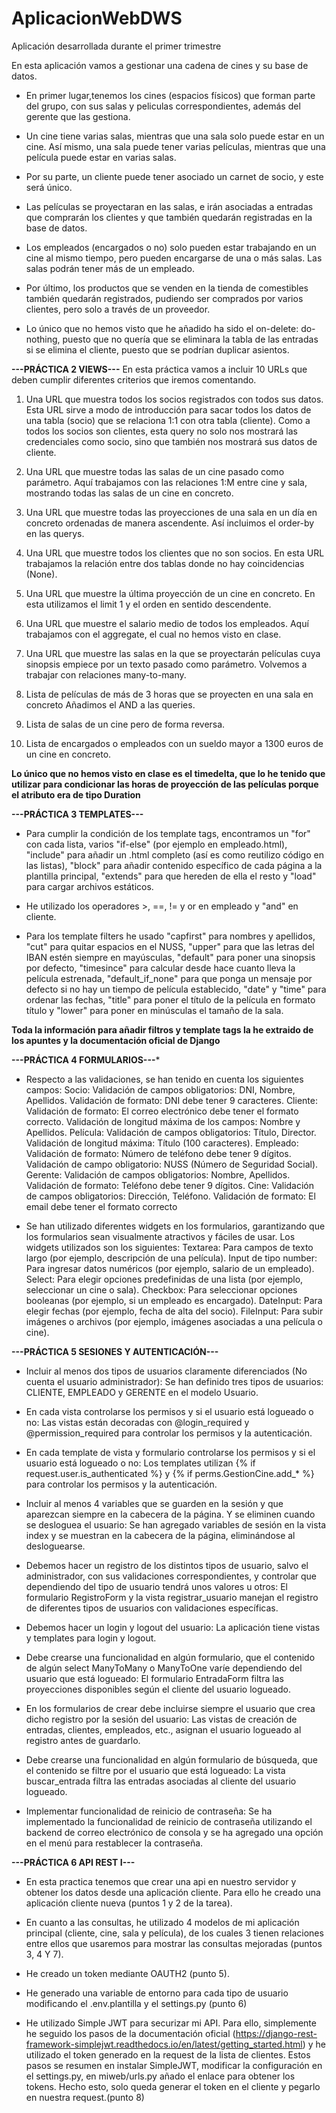 # AplicacionWebDWS
Aplicación desarrollada durante el primer trimestre

En esta aplicación vamos a gestionar una cadena de cines y su base de datos.

- En primer lugar,tenemos los cines (espacios físicos) que forman parte del grupo, con sus salas y peliculas correspondientes, además del gerente que las gestiona.

- Un cine tiene varias salas, mientras que una sala solo puede estar en un cine. Así mismo, una sala puede tener varias películas, mientras que una película puede estar en varias salas. 

- Por su parte, un cliente puede tener asociado un carnet de socio, y este será único.
  
- Las películas se proyectaran en las salas, e irán asociadas a entradas que comprarán los clientes y que también quedarán registradas en la base de datos.

- Los empleados (encargados o no) solo pueden estar trabajando en un cine al mismo tiempo, pero pueden encargarse de una o más salas. Las salas podrán tener más de un empleado.

- Por último, los productos que se venden en la tienda de comestibles también quedarán registrados, pudiendo ser comprados por varios clientes, pero solo a través de un proveedor.

* Lo único que no hemos visto que he añadido ha sido el on-delete: do-nothing, puesto que no quería que se eliminara la tabla de las entradas si se elimina el cliente, puesto que se podrían duplicar asientos.


**---PRÁCTICA 2 VIEWS---**
En esta práctica vamos a incluir 10 URLs que deben cumplir diferentes criterios que iremos comentando.

1. Una URL que muestra todos los socios registrados con todos sus datos.
   Esta URL sirve a modo de introducción para sacar todos los datos de una tabla (socio) que se relaciona 1:1 con otra tabla (cliente). Como a todos los socios son clientes, esta query no solo nos mostrará las credenciales como socio, sino que también nos mostrará sus datos de cliente.
   

2. Una  URL que muestre todas las salas de un cine pasado como parámetro.
   Aquí trabajamos con las relaciones 1:M entre cine y sala, mostrando todas las salas de un cine en concreto.


3. Una URL que muestre todas las proyecciones de una sala en un día en concreto ordenadas de manera ascendente.
   Así incluimos el order-by en las querys.


4. Una URL que muestre todos los clientes que no son socios.
   En esta URL trabajamos la relación entre dos tablas donde no hay coincidencias (None).

5. Una URL que muestre la última proyección de un cine en concreto.
   En esta utilizamos el limit 1 y el orden en sentido descendente.

6. Una URL que muestre el salario medio de todos los empleados.
   Aquí trabajamos con el aggregate, el cual no hemos visto en clase.

7. Una URL que muestre las salas en la que se proyectarán películas cuya sinopsis empiece por un texto pasado como parámetro.
   Volvemos a trabajar con relaciones many-to-many.

8. Lista de películas de más de 3 horas que se proyecten en una sala en concreto
  Añadimos el AND a las queries.

9. Lista de salas de un cine pero de forma reversa.

10. Lista de encargados o empleados con un sueldo mayor a 1300 euros de un cine en concreto.

**Lo único que no hemos visto en clase es el timedelta, que lo he tenido que utilizar para condicionar las horas de proyección de las películas porque el atributo era de tipo Duration**


**---PRÁCTICA 3 TEMPLATES---**

- Para cumplir la condición de los template tags, encontramos un "for" con cada lista, varios "if-else" (por ejemplo en empleado.html), "include" para añadir un .html completo (así es como reutilizo código en las listas), "block" para añadir contenido específico de cada página a la plantilla principal, "extends" para que hereden de ella el resto y "load" para cargar archivos estáticos.

- He utilizado los operadores >, ==, != y or en empleado y "and" en cliente.

- Para los template filters he usado "capfirst" para nombres y apellidos, "cut" para quitar espacios en el NUSS, "upper" para que las letras del IBAN estén siempre en mayúsculas, "default" para poner una sinopsis por defecto, "timesince" para calcular desde hace cuanto lleva la película estrenada, "default_if_none" para que ponga un mensaje por defecto si no hay un tiempo de película establecido, "date" y "time" para ordenar las fechas, "title" para poner el título de la película en formato título y "lower" para poner en minúsculas el tamaño de la sala.

**Toda la información para añadir filtros y template tags la he extraido de los apuntes y la documentación oficial de Django**

**---PRÁCTICA 4 FORMULARIOS---***
- Respecto a las validaciones, se han tenido en cuenta los siguientes campos:
  Socio:
    Validación de campos obligatorios: DNI, Nombre, Apellidos.
    Validación de formato: DNI debe tener 9 caracteres.
Cliente:
  Validación de formato: El correo electrónico debe tener el formato correcto.
  Validación de longitud máxima de los campos: Nombre y Apellidos.
Película:
  Validación de campos obligatorios: Título, Director.
  Validación de longitud máxima: Título (100 caracteres).
Empleado:
  Validación de formato: Número de teléfono debe tener 9 dígitos.
  Validación de campo obligatorio: NUSS (Número de Seguridad Social).
Gerente:
  Validación de campos obligatorios: Nombre, Apellidos.
  Validación de formato: Teléfono debe tener 9 dígitos.
Cine:
  Validación de campos obligatorios: Dirección, Teléfono.
  Validación de formato: El email debe tener el formato correcto

- Se han utilizado diferentes widgets en los formularios, garantizando que los formularios sean visualmente atractivos y fáciles de usar. Los widgets utilizados son los siguientes:
Textarea: Para campos de texto largo (por ejemplo, descripción de una película).
Input de tipo number: Para ingresar datos numéricos (por ejemplo, salario de un empleado).
Select: Para elegir opciones predefinidas de una lista (por ejemplo, seleccionar un cine o sala).
Checkbox: Para seleccionar opciones booleanas (por ejemplo, si un empleado es encargado).
DateInput: Para elegir fechas (por ejemplo, fecha de alta del socio).
FileInput: Para subir imágenes o archivos (por ejemplo, imágenes asociadas a una película o cine).


**---PRÁCTICA 5 SESIONES Y AUTENTICACIÓN---**
- Incluir al menos dos tipos de usuarios claramente diferenciados (No cuenta el usuario administrador):
Se han definido tres tipos de usuarios: CLIENTE, EMPLEADO y GERENTE en el modelo Usuario.

- En cada vista controlarse los permisos y si el usuario está logueado o no:
Las vistas están decoradas con @login_required y @permission_required para controlar los permisos y la autenticación.

- En cada template de vista y formulario controlarse los permisos y si el usuario está logueado o no:
Los templates utilizan {% if request.user.is_authenticated %} y {% if perms.GestionCine.add_* %} para controlar los permisos y la autenticación.

- Incluir al menos 4 variables que se guarden en la sesión y que aparezcan siempre en la cabecera de la página. Y se eliminen cuando se desloguea el usuario:
Se han agregado variables de sesión en la vista index y se muestran en la cabecera de la página, eliminándose al desloguearse.

- Debemos hacer un registro de los distintos tipos de usuario, salvo el administrador, con sus validaciones correspondientes, y controlar que dependiendo del tipo de usuario tendrá unos valores u otros:
El formulario RegistroForm y la vista registrar_usuario manejan el registro de diferentes tipos de usuarios con validaciones específicas.

- Debemos hacer un login y logout del usuario:
La aplicación tiene vistas y templates para login y logout.

- Debe crearse una funcionalidad en algún formulario, que el contenido de algún select ManyToMany o ManyToOne varíe dependiendo del usuario que está logueado:
El formulario EntradaForm filtra las proyecciones disponibles según el cliente del usuario logueado.

- En los formularios de crear debe incluirse siempre el usuario que crea dicho registro por la sesión del usuario:
Las vistas de creación de entradas, clientes, empleados, etc., asignan el usuario logueado al registro antes de guardarlo.

- Debe crearse una funcionalidad en algún formulario de búsqueda, que el contenido se filtre por el usuario que está logueado:
La vista buscar_entrada filtra las entradas asociadas al cliente del usuario logueado.

- Implementar funcionalidad de reinicio de contraseña:
Se ha implementado la funcionalidad de reinicio de contraseña utilizando el backend de correo electrónico de consola y se ha agregado una opción en el menú para restablecer la contraseña.

**---PRÁCTICA 6 API REST I---**
- En esta practica tenemos que crear una api en nuestro servidor y obtener los datos desde una aplicación cliente. Para ello he creado una aplicación cliente nueva (puntos 1 y 2 de la tarea).

- En cuanto a las consultas, he utilizado 4 modelos de mi aplicación principal (cliente, cine, sala y película), de los cuales 3 tienen relaciones entre ellos que usaremos para mostrar las consultas mejoradas (puntos 3, 4 Y 7).

- He creado un token mediante OAUTH2 (punto 5).

- He generado una variable de entorno para cada tipo de usuario modificando el .env.plantilla y el settings.py (punto 6)

- He utilizado Simple JWT para securizar mi API. Para ello, simplemente he seguido los pasos de la documentación oficial (https://django-rest-framework-simplejwt.readthedocs.io/en/latest/getting_started.html) y he utilizado el token generado en la request de la lista de clientes. Estos pasos se resumen en instalar SimpleJWT, modificar la configuración en el settings.py, en miweb/urls.py añado el enlace para obtener los tokens. 
Hecho esto, solo queda generar el token en el cliente y pegarlo en nuestra request.(punto 8)